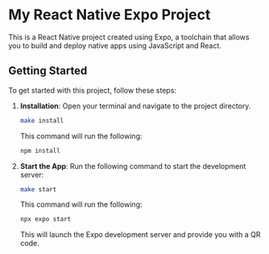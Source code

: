 # My React Native Expo Project

This is a React Native project created using Expo, a toolchain that allows you to build and deploy native apps using JavaScript and React.

## Getting Started

To get started with this project, follow these steps:

1. **Installation**: Open your terminal and navigate to the project directory.

   ```bash
   make install
   ```

   This command will run the following:

   ```bash
   npm install
   ```

2. **Start the App**: Run the following command to start the development server:

   ```bash
   make start
   ```

   This command will run the following:

   ```bash
   npx expo start
   ```

   This will launch the Expo development server and provide you with a QR code.
